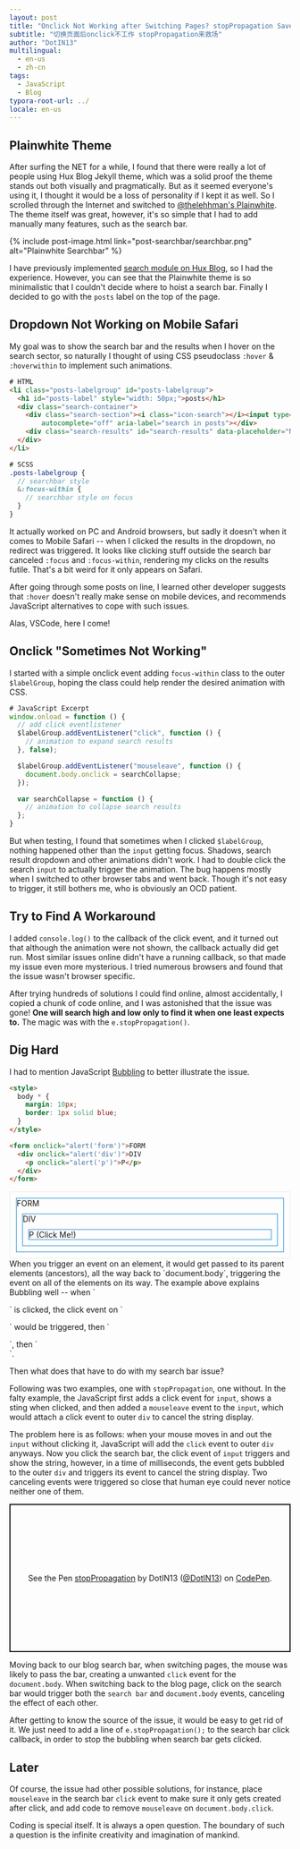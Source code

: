 ```yaml
---
layout: post
title: "Onclick Not Working after Switching Pages? stopPropagation Saves the Day!"
subtitle: "切换页面后onclick不工作 stopPropagation来救场"
author: "DotIN13"
multilingual:
  - en-us
  - zh-cn
tags:
  - JavaScript
  - Blog
typora-root-url: ../
locale: en-us
---
```


## Plainwhite Theme

After surfing the NET for a while, I found that there were really a lot of people using Hux Blog Jekyll theme, which was a solid proof the theme stands out both visually and pragmatically. But as it seemed everyone's using it, I thought it would be a loss of personality if I kept it as well. So I scrolled through the Internet and switched to [@thelehhman's Plainwhite](https://github.com/thelehhman/plainwhite-jekyll). The theme itself was great, however, it's so simple that I had to add manually many features, such as the search bar.

{% include post-image.html link="post-searchbar/searchbar.png" alt="Plainwhite Searchbar" %}

I have previously implemented [search module on Hux Blog](/2020/03/14/jekyll-blog-searchbar/), so I had the experience. However, you can see that the Plainwhite theme is so minimalistic that I couldn't decide where to hoist a search bar. Finally I decided to go with the `posts` label on the top of the page.

## Dropdown Not Working on Mobile Safari

My goal was to show the search bar and the results when I hover on the search sector, so naturally I thought of using CSS pseudoclass `:hover` & `:hoverwithin` to implement such animations.

```html
# HTML
<li class="posts-labelgroup" id="posts-labelgroup">
  <h1 id="posts-label" style="width: 50px;">posts</h1>
  <div class="search-container">
    <div class="search-section"><i class="icon-search"></i><input type="text" name="search" id="searchbar"
        autocomplete="off" aria-label="search in posts"></div>
    <div class="search-results" id="search-results" data-placeholder="NO RESULTS" style="display: none;"></div>
  </div>
</li>
```

```scss
# SCSS
.posts-labelgroup {
  // searchbar style
  &:focus-within {
    // searchbar style on focus
  }
}
```

It actually worked on PC and Android browsers, but sadly it doesn't when it comes to Mobile Safari -- when I clicked the results in the dropdown, no redirect was triggered. It looks like clicking stuff outside the search bar canceled `:focus` and `:focus-within`, rendering my clicks on the results futile. That's a bit weird for it only appears on Safari.

After going through some posts on line, I learned other developer suggests that `:hover` doesn't really make sense on mobile devices, and recommends JavaScript alternatives to cope with such issues.

Alas, VSCode, here I come!

## Onclick "Sometimes Not Working"

I started with a simple onclick event adding `focus-within` class to the outer `$labelGroup`, hoping the class could help render the desired animation with CSS.

```javascript
# JavaScript Excerpt
window.onload = function () {
  // add click eventlistener
  $labelGroup.addEventListener("click", function () {
    // animation to expand search results
  }, false);

  $labelGroup.addEventListener("mouseleave", function () {
    document.body.onclick = searchCollapse;
  });

  var searchCollapse = function () {
    // animation to collapse search results
  };
}
```

But when testing, I found that sometimes when I clicked `$labelGroup`, nothing happened other than the `input` getting focus. Shadows, search result dropdown and other animations didn't work. I had to double click the search `input` to actually trigger the animation. The bug happens mostly when I switched to other browser tabs and went back. Though it's not easy to trigger, it still bothers me, who is obviously an OCD patient.

## Try to Find A Workaround

I added `console.log()` to the callback of the click event, and it turned out that although the animation were not shown, the callback actually did get run. Most similar issues online didn't have a running callback, so that made my issue even more mysterious. I tried numerous browsers and found that the issue wasn't browser specific.

After trying hundreds of solutions I could find online, almost accidentally, I copied a chunk of code online, and I was astonished that the issue was gone! **One will search high and low only to find it when one least expects to.** The magic was with the `e.stopPropagation()`. 

## Dig Hard

I had to mention JavaScript [Bubbling](https://javascript.info/bubbling-and-capturing) to better illustrate the issue.

```html
<style>
  body * {
    margin: 10px;
    border: 1px solid blue;
  }
</style>

<form onclick="alert('form')">FORM
  <div onclick="alert('div')">DIV
    <p onclick="alert('p')">P</p>
  </div>
</form>
```

<style>
  #code-tryout {
    border: solid 2px #f4f4f4;   
  }
  #code-tryout * {
    margin: 10px;
    border: 1px solid #268bd2;
  }
</style>

<div id="code-tryout">
  <form onclick="alert('form')">FORM
    <div onclick="alert('div')">DIV
      <p onclick="alert('p')">P (Click Me!)</p>
    </div>
  </form>
</div>
When you trigger an event on an element, it would get passed to its parent elements (ancestors), all the way back to `document.body`, triggering the event on all of the elements on its way. The example above explains Bubbling well -- when `<p>` is clicked, the click event on `<p>` would be triggered, then `<div>`, then `<form>`.

Then what does that have to do with my search bar issue?

Following was two examples, one with `stopPropagation`, one without. In the falty example, the JavaScript first adds a click event for `input`, shows a sting when clicked, and then added a `mouseleave` event to the `input`, which would attach a click event to outer `div` to cancel the string display.

The problem here is as follows: when your mouse moves in and out the `input` without clicking it, JavaScript will add the `click` event to outer `div` anyways. Now you click the search bar, the click event of `input` triggers and show the string, however, in a time of milliseconds, the event gets bubbled to the outer `div` and triggers its event to cancel the string display. Two canceling events were triggered so close that human eye could never notice neither one of them.

<p class="codepen" data-height="265" data-theme-id="light" data-default-tab="js,result" data-user="DotIN13" data-slug-hash="qBOXjWJ" style="height: 265px; box-sizing: border-box; display: flex; align-items: center; justify-content: center; border: 2px solid; margin: 1em 0; padding: 1em;" data-pen-title="stopPropagation">
  <span>See the Pen <a href="https://codepen.io/DotIN13/pen/qBOXjWJ">
  stopPropagation</a> by DotIN13 (<a href="https://codepen.io/DotIN13">@DotIN13</a>)
  on <a href="https://codepen.io">CodePen</a>.</span>
</p>
<script async src="https://static.codepen.io/assets/embed/ei.js"></script>

Moving back to our blog search bar, when switching pages, the mouse was likely to pass the bar, creating a unwanted `click` event for the `document.body`. When switching back to the blog page, click on the search bar would trigger both the `search bar` and `document.body` events, canceling the effect of each other.

After getting to know the source of the issue, it would be easy to get rid of it. We just need to add a line of `e.stopPropagation();` to the search bar click callback, in order to stop the bubbling when search bar gets clicked.

## Later

Of course, the issue had other possible solutions, for instance, place `mouseleave` in the search bar `click` event to make sure it only gets created after click, and add code to remove `mouseleave` on `document.body.click`.

Coding is special itself. It is always a open question. The boundary of such a question is the infinite creativity and imagination of mankind.